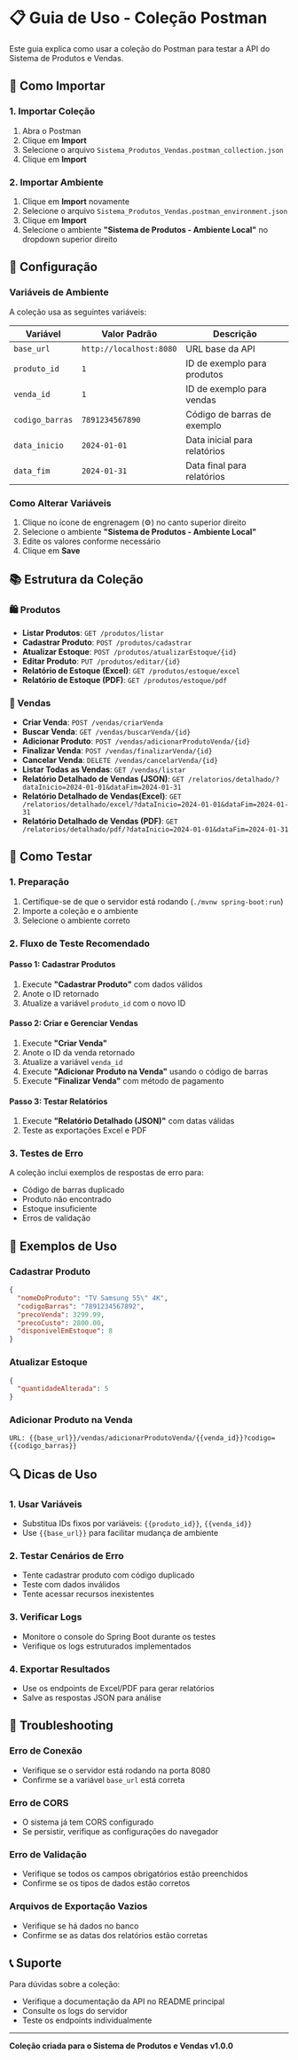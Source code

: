 # 📋 Guia de Uso - Coleção Postman

Este guia explica como usar a coleção do Postman para testar a API do Sistema de Produtos e Vendas.

## 🚀 Como Importar

### 1. Importar Coleção
1. Abra o Postman
2. Clique em **Import**
3. Selecione o arquivo `Sistema_Produtos_Vendas.postman_collection.json`
4. Clique em **Import**

### 2. Importar Ambiente
1. Clique em **Import** novamente
2. Selecione o arquivo `Sistema_Produtos_Vendas.postman_environment.json`
3. Clique em **Import**
4. Selecione o ambiente **"Sistema de Produtos - Ambiente Local"** no dropdown superior direito

## 🔧 Configuração

### Variáveis de Ambiente
A coleção usa as seguintes variáveis:

| Variável | Valor Padrão | Descrição |
|----------|---------------|-----------|
| `base_url` | `http://localhost:8080` | URL base da API |
| `produto_id` | `1` | ID de exemplo para produtos |
| `venda_id` | `1` | ID de exemplo para vendas |
| `codigo_barras` | `7891234567890` | Código de barras de exemplo |
| `data_inicio` | `2024-01-01` | Data inicial para relatórios |
| `data_fim` | `2024-01-31` | Data final para relatórios |

### Como Alterar Variáveis
1. Clique no ícone de engrenagem (⚙️) no canto superior direito
2. Selecione o ambiente **"Sistema de Produtos - Ambiente Local"**
3. Edite os valores conforme necessário
4. Clique em **Save**

## 📚 Estrutura da Coleção

### 🛍️ Produtos
- **Listar Produtos**: `GET /produtos/listar`
- **Cadastrar Produto**: `POST /produtos/cadastrar`
- **Atualizar Estoque**: `POST /produtos/atualizarEstoque/{id}`
- **Editar Produto**: `PUT /produtos/editar/{id}`
- **Relatório de Estoque (Excel)**: `GET /produtos/estoque/excel`
- **Relatório de Estoque (PDF)**: `GET /produtos/estoque/pdf`

### 🛒 Vendas
- **Criar Venda**: `POST /vendas/criarVenda`
- **Buscar Venda**: `GET /vendas/buscarVenda/{id}`
- **Adicionar Produto**: `POST /vendas/adicionarProdutoVenda/{id}`
- **Finalizar Venda**: `POST /vendas/finalizarVenda/{id}`
- **Cancelar Venda**: `DELETE /vendas/cancelarVenda/{id}`
- **Listar Todas as Vendas**: `GET /vendas/listar`
- **Relatório Detalhado de Vendas (JSON)**: `GET /relatorios/detalhado/?dataInicio=2024-01-01&dataFim=2024-01-31`
- **Relatório Detalhado de Vendas(Excel)**: `GET /relatorios/detalhado/excel/?dataInicio=2024-01-01&dataFim=2024-01-31`
- **Relatório Detalhado de Vendas (PDF)**: `GET /relatorios/detalhado/pdf/?dataInicio=2024-01-01&dataFim=2024-01-31`


## 🧪 Como Testar

### 1. Preparação
1. Certifique-se de que o servidor está rodando (`./mvnw spring-boot:run`)
2. Importe a coleção e o ambiente
3. Selecione o ambiente correto

### 2. Fluxo de Teste Recomendado

#### Passo 1: Cadastrar Produtos
1. Execute **"Cadastrar Produto"** com dados válidos
2. Anote o ID retornado
3. Atualize a variável `produto_id` com o novo ID

#### Passo 2: Criar e Gerenciar Vendas
1. Execute **"Criar Venda"**
2. Anote o ID da venda retornado
3. Atualize a variável `venda_id`
4. Execute **"Adicionar Produto na Venda"** usando o código de barras
5. Execute **"Finalizar Venda"** com método de pagamento

#### Passo 3: Testar Relatórios
1. Execute **"Relatório Detalhado (JSON)"** com datas válidas
2. Teste as exportações Excel e PDF

### 3. Testes de Erro
A coleção inclui exemplos de respostas de erro para:
- Código de barras duplicado
- Produto não encontrado
- Estoque insuficiente
- Erros de validação

## 📝 Exemplos de Uso

### Cadastrar Produto
```json
{
  "nomeDoProduto": "TV Samsung 55\" 4K",
  "codigoBarras": "7891234567892",
  "precoVenda": 3299.99,
  "precoCusto": 2800.00,
  "disponivelEmEstoque": 8
}
```

### Atualizar Estoque
```json
{
  "quantidadeAlterada": 5
}
```

### Adicionar Produto na Venda
```
URL: {{base_url}}/vendas/adicionarProdutoVenda/{{venda_id}}?codigo={{codigo_barras}}
```

## 🔍 Dicas de Uso

### 1. Usar Variáveis
- Substitua IDs fixos por variáveis: `{{produto_id}}`, `{{venda_id}}`
- Use `{{base_url}}` para facilitar mudança de ambiente

### 2. Testar Cenários de Erro
- Tente cadastrar produto com código duplicado
- Teste com dados inválidos
- Tente acessar recursos inexistentes

### 3. Verificar Logs
- Monitore o console do Spring Boot durante os testes
- Verifique os logs estruturados implementados

### 4. Exportar Resultados
- Use os endpoints de Excel/PDF para gerar relatórios
- Salve as respostas JSON para análise

## 🚨 Troubleshooting

### Erro de Conexão
- Verifique se o servidor está rodando na porta 8080
- Confirme se a variável `base_url` está correta

### Erro de CORS
- O sistema já tem CORS configurado
- Se persistir, verifique as configurações do navegador

### Erro de Validação
- Verifique se todos os campos obrigatórios estão preenchidos
- Confirme se os tipos de dados estão corretos

### Arquivos de Exportação Vazios
- Verifique se há dados no banco
- Confirme se as datas dos relatórios estão corretas

## 📞 Suporte

Para dúvidas sobre a coleção:
- Verifique a documentação da API no README principal
- Consulte os logs do servidor
- Teste os endpoints individualmente

---

**Coleção criada para o Sistema de Produtos e Vendas v1.0.0** 